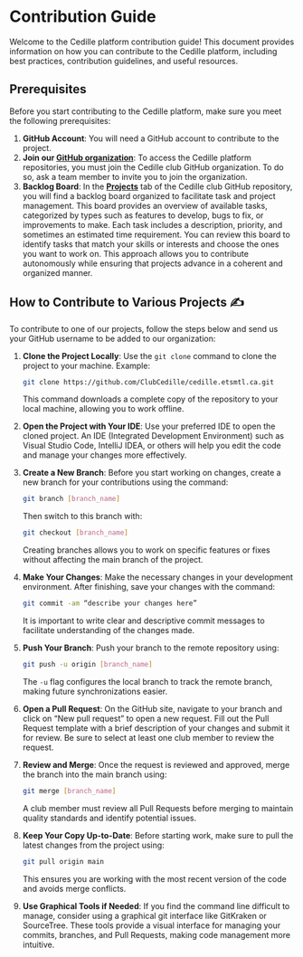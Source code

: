# Contribution Guide

Welcome to the Cedille platform contribution guide! This document provides information on how you can contribute to the Cedille platform, including best practices, contribution guidelines, and useful resources.

## Prerequisites

Before you start contributing to the Cedille platform, make sure you meet the following prerequisites:

1. **GitHub Account**: You will need a GitHub account to contribute to the project.
2. **Join our [GitHub organization](https://github.com/clubcedille/)**: To access the Cedille platform repositories, you must join the Cedille club GitHub organization. To do so, ask a team member to invite you to join the organization.
3. **Backlog Board**: In the [**Projects**](https://github.com/orgs/ClubCedille/projects) tab of the Cedille club GitHub repository, you will find a backlog board organized to facilitate task and project management. This board provides an overview of available tasks, categorized by types such as features to develop, bugs to fix, or improvements to make. Each task includes a description, priority, and sometimes an estimated time requirement. You can review this board to identify tasks that match your skills or interests and choose the ones you want to work on. This approach allows you to contribute autonomously while ensuring that projects advance in a coherent and organized manner.

## How to Contribute to Various Projects ✍️

To contribute to one of our projects, follow the steps below and send us your GitHub username to be added to our organization:

1. **Clone the Project Locally**: Use the `git clone` command to clone the project to your machine. Example:
   ```sh
   git clone https://github.com/ClubCedille/cedille.etsmtl.ca.git
   ```
   This command downloads a complete copy of the repository to your local machine, allowing you to work offline.

2. **Open the Project with Your IDE**: Use your preferred IDE to open the cloned project. An IDE (Integrated Development Environment) such as Visual Studio Code, IntelliJ IDEA, or others will help you edit the code and manage your changes more effectively.

3. **Create a New Branch**: Before you start working on changes, create a new branch for your contributions using the command:
   ```sh
   git branch [branch_name]
   ```
   Then switch to this branch with:
   ```sh
   git checkout [branch_name]
   ```
   Creating branches allows you to work on specific features or fixes without affecting the main branch of the project.

4. **Make Your Changes**: Make the necessary changes in your development environment. After finishing, save your changes with the command:
   ```sh
   git commit -am “describe your changes here”
   ```
   It is important to write clear and descriptive commit messages to facilitate understanding of the changes made.

5. **Push Your Branch**: Push your branch to the remote repository using:
   ```sh
   git push -u origin [branch_name]
   ```
   The `-u` flag configures the local branch to track the remote branch, making future synchronizations easier.

6. **Open a Pull Request**: On the GitHub site, navigate to your branch and click on “New pull request” to open a new request. Fill out the Pull Request template with a brief description of your changes and submit it for review. Be sure to select at least one club member to review the request.

7. **Review and Merge**: Once the request is reviewed and approved, merge the branch into the main branch using:
   ```sh
   git merge [branch_name]
   ```
   A club member must review all Pull Requests before merging to maintain quality standards and identify potential issues.

8. **Keep Your Copy Up-to-Date**: Before starting work, make sure to pull the latest changes from the project using:
   ```sh
   git pull origin main
   ```
   This ensures you are working with the most recent version of the code and avoids merge conflicts.

9. **Use Graphical Tools if Needed**: If you find the command line difficult to manage, consider using a graphical git interface like GitKraken or SourceTree. These tools provide a visual interface for managing your commits, branches, and Pull Requests, making code management more intuitive.

